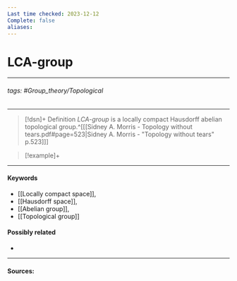 ```yaml
---
Last time checked: 2023-12-12
Complete: false
aliases:
---
```

# LCA-group
***
###### tags: #Group_theory/Topological 
***
>[!dsn]+ Definition
>*LCA-group* is a locally compact Hausdorff abelian topological group.^[[[Sidney A. Morris - Topology without tears.pdf#page=523|Sidney A. Morris - "Topology without tears" p.523]]]

>[!example]+ 
>
***
#### Keywords
- [[Locally compact space]],
- [[Hausdorff space]],
- [[Abelian group]],
- [[Topological group]]
#### Possibly related
- 
***
#### Sources: